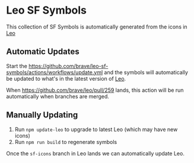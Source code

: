 # Leo SF Symbols

This collection of SF Symbols is automatically generated from the icons in [Leo](https://github.com/brave/leo/tree/main/icons)

## Automatic Updates

Start the https://github.com/brave/leo-sf-symbols/actions/workflows/update.yml
and the symbols will automatically be updated to what's in the latest version
of [Leo](https://github.com/brave/leo).

When https://github.com/brave/leo/pull/259 lands, this action will be run
automatically when branches are merged.

## Manually Updating

1. Run `npm update-leo` to upgrade to latest Leo (which may have new icons)
2. Run `npm run build` to regenerate symbols

Once the `sf-icons` branch in Leo lands we can automatically update Leo.
